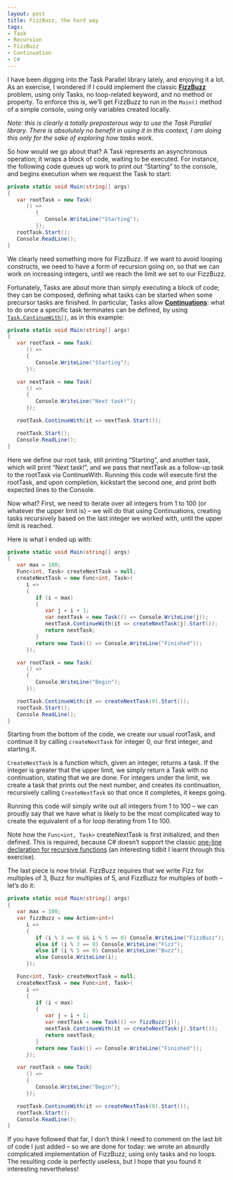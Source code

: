 ```yaml
---
layout: post
title: FizzBuzz, the hard way
tags:
- Task
- Recursion
- FizzBuzz
- Continuation
- C#
---
```


I have been digging into the Task Parallel library lately, and enjoying it a lot. As an exercise, I wondered if I could implement the classic [**FizzBuzz**](http://www.codinghorror.com/blog/2007/02/why-cant-programmers-program.html) problem, using only Tasks, no loop-related keyword, and no method or property. To enforce this is, we’ll get FizzBuzz to run in the `Main()` method of a simple console, using only variables created locally.   

*Note: this is clearly a totally preposterous way to use the Task Parallel library. There is absolutely no benefit in using it in this context, I am doing this only for the sake of exploring how tasks work.*  

So how would we go about that?  A Task represents an asynchronous operation; it wraps a block of code, waiting to be executed. For instance, the following code queues up work to print out “Starting” to the console, and begins execution when we request the Task to start:  

``` csharp
private static void Main(string[] args)
{
   var rootTask = new Task(
      () =>
         {
            Console.WriteLine("Starting");
         });
   rootTask.Start();
   Console.ReadLine();
}
``` 

We clearly need something more for FizzBuzz. If we want to avoid looping constructs, we need to have a form of recursion going on, so that we can work on increasing integers, until we reach the limit we set to our FizzBuzz.

Fortunately, Tasks are about more than simply executing a block of code; they can be composed, defining what tasks can be started when some precursor tasks are finished. In particular, Tasks allow [**Continuations**](http://en.wikipedia.org/wiki/Continuation-passing_style): what to do once a specific task terminates can be defined, by using [`Task.ContinueWith()`](http://msdn.microsoft.com/en-us/library/dd270696.aspx), as in this example:

``` csharp
private static void Main(string[] args)
{
   var rootTask = new Task(
      () =>
      {
         Console.WriteLine("Starting");
      });

   var nextTask = new Task(
      () =>
      {
         Console.WriteLine("Next task!");
      });

   rootTask.ContinueWith(it => nextTask.Start());

   rootTask.Start();
   Console.ReadLine();
}
``` 

Here we define our root task, still printing “Starting”, and another task, which will print “Next task!”, and we pass that nextTask as a follow-up task to the rootTask via ContinueWith. Running this code will execute first the rootTask, and upon completion, kickstart the second one, and print both expected lines to the Console.

<!--more-->

Now what? First, we need to iterate over all integers from 1 to 100 (or whatever the upper limit is) – we will do that using Continuations, creating tasks recursively based on the last integer we worked with, until the upper limit is reached.

Here is what I ended up with:

``` csharp
private static void Main(string[] args)
{
   var max = 100;
   Func<int, Task> createNextTask = null;
   createNextTask = new Func<int, Task>(
      i =>
      {
         if (i < max)
         {
            var j = i + 1;
            var nextTask = new Task(() => Console.WriteLine(j));
            nextTask.ContinueWith(it => createNextTask(j).Start());
            return nextTask;
         }
         return new Task(() => Console.WriteLine("Finished"));
      });

   var rootTask = new Task(
      () =>
      {
         Console.WriteLine("Begin");
      });

   rootTask.ContinueWith(it => createNextTask(0).Start());
   rootTask.Start();
   Console.ReadLine();
}
``` 

Starting from the bottom of the code, we create our usual rootTask, and continue it by calling `createNextTask` for integer 0, our first integer, and starting it.

`CreateNextTask` is a function which, given an integer, returns a task. If the integer is greater that the upper limit, we simply return a Task with no continuation, stating that we are done. For integers under the limit, we create a task that prints out the next number, and creates its continuation, recursively calling `CreateNextTask` so that once it completes, it keeps going.

Running this code will simply write out all integers from 1 to 100 – we can proudly say that we have what is likely to be the most complicated way to create the equivalent of a for loop iterating from 1 to 100. 

Note how the `Func<int, Task>` createNextTask is first initialized, and then defined. This is required, because C# doesn’t support the classic [one-line declaration for recursive functions](http://stackoverflow.com/questions/1079164/c-recursive-functions-with-lambdas) (an interesting tidbit I learnt through this exercise).

The last piece is now trivial. FizzBuzz requires that we write Fizz for multiples of 3, Buzz for multiples of 5, and FizzBuzz for multiples of both – let’s do it:

``` csharp
private static void Main(string[] args)
{
   var max = 100;
   var fizzBuzz = new Action<int>(
      i =>
      {
         if (i % 3 == 0 && i % 5 == 0) Console.WriteLine("FizzBuzz");
         else if (i % 3 == 0) Console.WriteLine("Fizz");
         else if (i % 5 == 0) Console.WriteLine("Buzz");
         else Console.WriteLine(i);
      });

   Func<int, Task> createNextTask = null;
   createNextTask = new Func<int, Task>(
      i =>
      {
         if (i < max)
         {
            var j = i + 1;
            var nextTask = new Task(() => fizzBuzz(j));
            nextTask.ContinueWith(it => createNextTask(j).Start());
            return nextTask;
         }
         return new Task(() => Console.WriteLine("Finished"));
      });

   var rootTask = new Task(
      () =>
      {
         Console.WriteLine("Begin");
      });

   rootTask.ContinueWith(it => createNextTask(0).Start());
   rootTask.Start();
   Console.ReadLine();
}
``` 

If you have followed that far, I don’t think I need to comment on the last bit of code I just added – so we are done for today: we wrote an absurdly complicated implementation of FizzBuzz, using only tasks and no loops. The resulting code is perfectly useless, but I hope that you found it interesting nevertheless!
